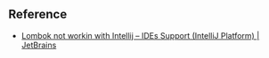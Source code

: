 

## Reference
- [Lombok not workin with Intellij – IDEs Support (IntelliJ Platform) | JetBrains](https://intellij-support.jetbrains.com/hc/en-us/community/posts/23064675521682-Lombok-not-workin-with-Intellij)
